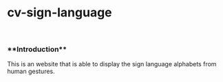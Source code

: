 # cv-sign-language
<br>
<h3> **Introduction** </h3>

This is an website that is able to display the sign language alphabets from human gestures.
<br>
